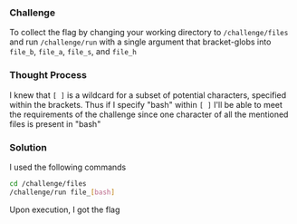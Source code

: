 ### Challenge

To collect the flag by changing your working directory to `/challenge/files` and run `/challenge/run` with a single argument that bracket-globs into `file_b`, `file_a`, `file_s`, and `file_h`

### Thought Process

I knew that `[ ]` is a wildcard for a subset of potential characters, specified within the brackets. Thus if I specify "bash" within `[ ]` I'll be able to meet the requirements of the challenge since one character of all the mentioned files is present in "bash"

### Solution

I used the following commands
```bash
cd /challenge/files
/challenge/run file_[bash]
```
Upon execution, I got the flag
